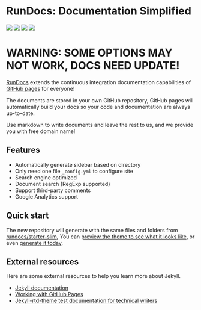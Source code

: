 # RunDocs: Documentation Simplified

![](https://github.com/rundocs/rundocs.io/workflows/ns/badge.svg)
![](https://www.codefactor.io/repository/github/rundocs/jekyll-rtd-theme/badge)
![](https://img.shields.io/gem/dt/jekyll-rtd-theme)
![](https://data.jsdelivr.com/v1/package/gh/rundocs/jekyll-rtd-theme/badge)

# WARNING: SOME OPTIONS MAY NOT WORK, DOCS NEED UPDATE!


[RunDocs](https://rundocs.io) extends the continuous integration documentation capabilities of [GitHub pages](https://pages.github.com/) for everyone!

The documents are stored in your own GitHub repository, GitHub pages will automatically build your docs so your code and documentation are always up-to-date.

Use markdown to write documents and leave the rest to us, and we provide you with free domain name!

## Features

- Automatically generate sidebar based on directory
- Only need one file `_config.yml` to configure site
- Search engine optimized
- Document search (RegExp supported)
- Support third-party comments
- Google Analytics support

## Quick start

The new repository will generate with the same files and folders from [rundocs/starter-slim][slim], You can [preview the theme to see what it looks like][slim-preview], or even [generate it today][slim-generate].

[slim]: https://github.com/rundocs/starter-slim/
[slim-preview]: https://rundocs.github.io/starter-slim/
[slim-generate]: https://github.com/rundocs/starter-slim/generate

## External resources

Here are some external resources to help you learn more about Jekyll.

- [Jekyll documentation](https://jekyllrb.com/)
- [Working with GitHub Pages](https://docs.github.com/en/github/working-with-github-pages)
- [Jekyll-rtd-theme test documentation for technical writers](https://rundocs.github.io/jekyll-rtd-theme/)
